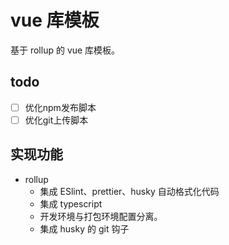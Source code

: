 # vue 库模板

基于 rollup 的 vue 库模板。

## todo

- [ ] 优化npm发布脚本
- [ ] 优化git上传脚本

## 实现功能

-   rollup
    -   集成 ESlint、prettier、husky 自动格式化代码
    -   集成 typescript
    -   开发环境与打包环境配置分离。
    -   集成 husky 的 git 钩子
